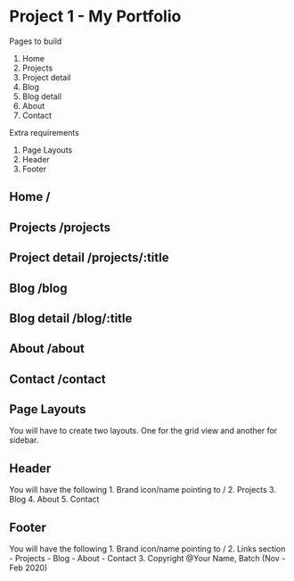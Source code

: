 # Project 1 - My Portfolio

Pages to build 

1. Home
2. Projects
3. Project detail
4. Blog
5. Blog detail
6. About
7. Contact

Extra requirements
1. Page Layouts
2. Header
3. Footer

## Home             /

## Projects         /projects

## Project detail   /projects/:title

## Blog             /blog

## Blog detail      /blog/:title

## About            /about

## Contact          /contact

## Page Layouts
You will have to create two layouts. One for the grid view and another for sidebar.

## Header
You will have the following
    1. Brand icon/name pointing to /
    2. Projects
    3. Blog
    4. About
    5. Contact

## Footer
You will have the following
    1. Brand icon/name pointing to /
    2. Links section
        - Projects
        - Blog
        - About
        - Contact
    3. Copyright @Your Name, Batch (Nov - Feb 2020)